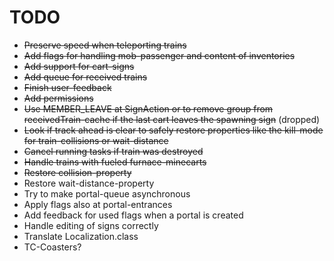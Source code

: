 # TODO

- ~~Preserve speed when teleporting trains~~
- ~~Add flags for handling mob-passenger and content of inventories~~
- ~~Add support for cart-signs~~
- ~~Add queue for received trains~~
- ~~Finish user-feedback~~
- ~~Add permissions~~
- ~~Use MEMBER_LEAVE at SignAction or to remove group from receivedTrain-cache if the last cart leaves the spawning sign~~ (dropped)
- ~~Look if track ahead is clear to safely restore properties like the kill-mode for train-collisions or wait-distance~~
- ~~Cancel running tasks if train was destroyed~~
- ~~Handle trains with fueled furnace-minecarts~~
- ~~Restore collision-property~~
- Restore wait-distance-property
- Try to make portal-queue asynchronous
- Apply flags also at portal-entrances
- Add feedback for used flags when a portal is created
- Handle editing of signs correctly
- Translate Localization.class
- TC-Coasters?
